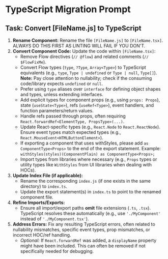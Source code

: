 # TypeScript Migration Prompt

## Task: Convert [FileName.js] to TypeScript

1.  **Rename Component:** Rename the file `[FileName.js]` to `[FileName.tsx]`. ALWAYS DO THIS FIRST AS LINTING WILL FAIL IF YOU DON'T.
2.  **Convert Component Code:** Update the code within `[FileName.tsx]`:
    *   Remove Flow directives (`// @flow`) and related comments (`// $FlowFixMe`).
    *   Convert Flow types (`type`, `?Type`, `Array<Type>`) to TypeScript equivalents (e.g., `type`, `Type | undefined` or `Type | null`, `Type[]`). **Note:** Pay close attention to nullability; check if the consuming code/library expects `undefined` or `null`.
    *   Prefer using `type` aliases over `interface` for defining object shapes and types, unless extending interfaces.
    *   Add explicit types for component props (e.g., using `props: Props`), state (`useState<Type>`), refs (`useRef<Type>`), event handlers, and function parameters/return values.
    *   Handle refs passed through props, often requiring `React.forwardRef<ElementType, PropsType>(...)`.
    *   Update React-specific types (e.g., `React.Node` to `React.ReactNode`). Ensure event types match expected types (e.g., `React.MouseEvent<HTMLButtonElement>`).
    *   If exporting a component that uses withStyles, please add `as ComponentType<Props>` to the end of the export statement. Example: `withStyles(styles)(ComponentPlain) as ComponentType<Props>;`
    *   Import types from libraries where necessary (e.g., `Props` types or utility types like `WithStyles` from UI libraries when dealing with HOCs).
3.  **Update Index File (if applicable):**
    *   Rename the corresponding `index.js` (if one exists in the same directory) to `index.ts`.
    *   Update the export statement(s) in `index.ts` to point to the renamed component file.
4.  **Refine Imports/Exports:**
    *   Ensure all import/export paths **omit** file extensions (`.ts`, `.tsx`). TypeScript resolves these automatically (e.g., use `'./MyComponent'` instead of `'./MyComponent.tsx'`).
5.  **Address Errors:** Fix any resulting TypeScript errors, often related to nullability mismatches, specific event types, prop mismatches, or incorrect HOC/ref handling.
    *   *Optional:* If `React.forwardRef` was added, a `displayName` property might have been included. This can often be removed if not specifically needed for debugging. 